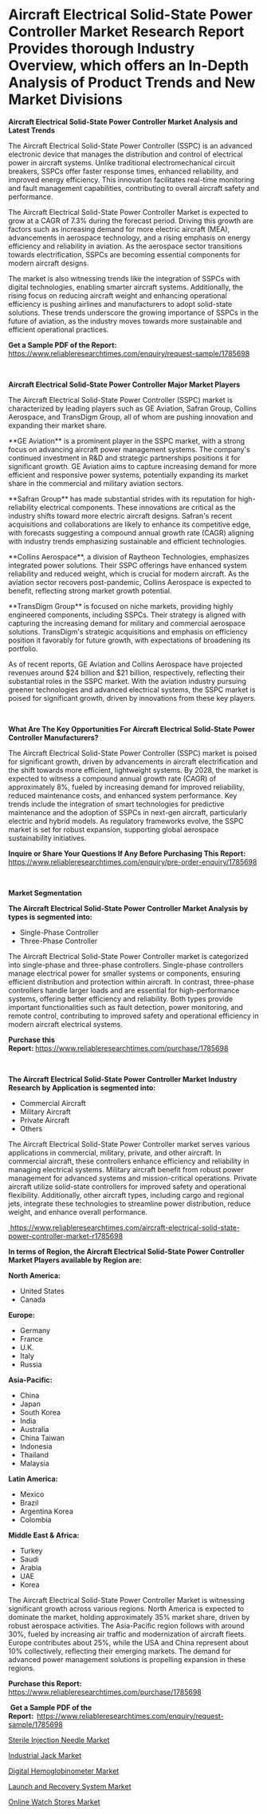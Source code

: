 <p><h1>Aircraft Electrical Solid-State Power Controller Market Research Report Provides thorough Industry Overview, which offers an In-Depth Analysis of Product Trends and New Market Divisions</h1></p><p><strong>Aircraft Electrical Solid-State Power Controller Market Analysis and Latest Trends</strong></p>
<p><p>The Aircraft Electrical Solid-State Power Controller (SSPC) is an advanced electronic device that manages the distribution and control of electrical power in aircraft systems. Unlike traditional electromechanical circuit breakers, SSPCs offer faster response times, enhanced reliability, and improved energy efficiency. This innovation facilitates real-time monitoring and fault management capabilities, contributing to overall aircraft safety and performance.</p><p>The Aircraft Electrical Solid-State Power Controller Market is expected to grow at a CAGR of 7.3% during the forecast period. Driving this growth are factors such as increasing demand for more electric aircraft (MEA), advancements in aerospace technology, and a rising emphasis on energy efficiency and reliability in aviation. As the aerospace sector transitions towards electrification, SSPCs are becoming essential components for modern aircraft designs. </p><p>The market is also witnessing trends like the integration of SSPCs with digital technologies, enabling smarter aircraft systems. Additionally, the rising focus on reducing aircraft weight and enhancing operational efficiency is pushing airlines and manufacturers to adopt solid-state solutions. These trends underscore the growing importance of SSPCs in the future of aviation, as the industry moves towards more sustainable and efficient operational practices.</p></p>
<p><strong>Get a Sample PDF of the Report:&nbsp;</strong> <a href="https://www.reliableresearchtimes.com/enquiry/request-sample/1785698?utm_campaign=1425&utm_medium=2&utm_source=Github&utm_content=ia&utm_term=09102024&utm_id=aircraft-electrical-solid-state-power-controller">https://www.reliableresearchtimes.com/enquiry/request-sample/1785698</a></p>
<p>&nbsp;</p>
<p><strong>Aircraft Electrical Solid-State Power Controller Major Market Players</strong></p>
<p><p>The Aircraft Electrical Solid-State Power Controller (SSPC) market is characterized by leading players such as GE Aviation, Safran Group, Collins Aerospace, and TransDigm Group, all of whom are pushing innovation and expanding their market share.</p><p>**GE Aviation** is a prominent player in the SSPC market, with a strong focus on advancing aircraft power management systems. The company's continued investment in R&D and strategic partnerships positions it for significant growth. GE Aviation aims to capture increasing demand for more efficient and responsive power systems, potentially expanding its market share in the commercial and military aviation sectors.</p><p>**Safran Group** has made substantial strides with its reputation for high-reliability electrical components. These innovations are critical as the industry shifts toward more electric aircraft designs. Safran's recent acquisitions and collaborations are likely to enhance its competitive edge, with forecasts suggesting a compound annual growth rate (CAGR) aligning with industry trends emphasizing sustainable and efficient technologies.</p><p>**Collins Aerospace**, a division of Raytheon Technologies, emphasizes integrated power solutions. Their SSPC offerings have enhanced system reliability and reduced weight, which is crucial for modern aircraft. As the aviation sector recovers post-pandemic, Collins Aerospace is expected to benefit, reflecting strong market growth potential.</p><p>**TransDigm Group** is focused on niche markets, providing highly engineered components, including SSPCs. Their strategy is aligned with capturing the increasing demand for military and commercial aerospace solutions. TransDigm's strategic acquisitions and emphasis on efficiency position it favorably for future growth, with expectations of broadening its portfolio.</p><p>As of recent reports, GE Aviation and Collins Aerospace have projected revenues around $24 billion and $21 billion, respectively, reflecting their substantial roles in the SSPC market. With the aviation industry pursuing greener technologies and advanced electrical systems, the SSPC market is poised for significant growth, driven by innovations from these key players.</p></p>
<p>&nbsp;</p>
<p><strong>What Are The Key Opportunities For Aircraft Electrical Solid-State Power Controller Manufacturers?</strong></p>
<p><p>The Aircraft Electrical Solid-State Power Controller (SSPC) market is poised for significant growth, driven by advancements in aircraft electrification and the shift towards more efficient, lightweight systems. By 2028, the market is expected to witness a compound annual growth rate (CAGR) of approximately 8%, fueled by increasing demand for improved reliability, reduced maintenance costs, and enhanced system performance. Key trends include the integration of smart technologies for predictive maintenance and the adoption of SSPCs in next-gen aircraft, particularly electric and hybrid models. As regulatory frameworks evolve, the SSPC market is set for robust expansion, supporting global aerospace sustainability initiatives.</p></p>
<p><strong>Inquire or Share Your Questions If Any Before Purchasing This Report:</strong> <a href="https://www.reliableresearchtimes.com/enquiry/pre-order-enquiry/1785698?utm_campaign=1425&utm_medium=2&utm_source=Github&utm_content=ia&utm_term=09102024&utm_id=aircraft-electrical-solid-state-power-controller">https://www.reliableresearchtimes.com/enquiry/pre-order-enquiry/1785698</a></p>
<p>&nbsp;</p>
<p><strong>Market Segmentation</strong></p>
<p><strong>The Aircraft Electrical Solid-State Power Controller Market Analysis by types is segmented into:</strong></p>
<p><ul><li>Single-Phase Controller</li><li>Three-Phase Controller</li></ul></p>
<p><p>The Aircraft Electrical Solid-State Power Controller market is categorized into single-phase and three-phase controllers. Single-phase controllers manage electrical power for smaller systems or components, ensuring efficient distribution and protection within aircraft. In contrast, three-phase controllers handle larger loads and are essential for high-performance systems, offering better efficiency and reliability. Both types provide important functionalities such as fault detection, power monitoring, and remote control, contributing to improved safety and operational efficiency in modern aircraft electrical systems.</p></p>
<p><strong>Purchase this Report:&nbsp;</strong><a href="https://www.reliableresearchtimes.com/purchase/1785698?utm_campaign=1425&utm_medium=2&utm_source=Github&utm_content=ia&utm_term=09102024&utm_id=aircraft-electrical-solid-state-power-controller">https://www.reliableresearchtimes.com/purchase/1785698</a></p>
<p>&nbsp;</p>
<p><strong>The Aircraft Electrical Solid-State Power Controller Market Industry Research by Application is segmented into:</strong></p>
<p><ul><li>Commercial Aircraft</li><li>Military Aircraft</li><li>Private Aircraft</li><li>Others</li></ul></p>
<p><p>The Aircraft Electrical Solid-State Power Controller market serves various applications in commercial, military, private, and other aircraft. In commercial aircraft, these controllers enhance efficiency and reliability in managing electrical systems. Military aircraft benefit from robust power management for advanced systems and mission-critical operations. Private aircraft utilize solid-state controllers for improved safety and operational flexibility. Additionally, other aircraft types, including cargo and regional jets, integrate these technologies to streamline power distribution, reduce weight, and enhance overall performance.</p></p>
<p><a href="https://www.reliableresearchtimes.com/aircraft-electrical-solid-state-power-controller-market-r1785698?utm_campaign=1425&utm_medium=2&utm_source=Github&utm_content=ia&utm_term=09102024&utm_id=aircraft-electrical-solid-state-power-controller">&nbsp;https://www.reliableresearchtimes.com/aircraft-electrical-solid-state-power-controller-market-r1785698</a></p>
<p><strong>In terms of Region, the Aircraft Electrical Solid-State Power Controller Market Players available by Region are:</strong></p>
<p>
    <p> <strong> North America: </strong>
        <ul>
            <li>United States</li>
            <li>Canada</li>
        </ul>
        </p> 
    <p> <strong> Europe: </strong>
        <ul>
            <li>Germany</li>
            <li>France</li>
            <li>U.K.</li>
            <li>Italy</li>
            <li>Russia</li>
        </ul>
        </p> 
    <p> <strong> Asia-Pacific: </strong>
        <ul>
            <li>China</li>
            <li>Japan</li>
            <li>South Korea</li>
            <li>India</li>
            <li>Australia</li>
            <li>China Taiwan</li>
            <li>Indonesia</li>
            <li>Thailand</li>
            <li>Malaysia</li>
        </ul>
        </p> 
    <p> <strong> Latin America: </strong>
        <ul>
            <li>Mexico</li>
            <li>Brazil</li>
            <li>Argentina Korea</li>
            <li>Colombia</li>
        </ul>
        </p> 
    <p> <strong> Middle East & Africa: </strong>
        <ul>
            <li>Turkey</li>
            <li>Saudi</li>
            <li>Arabia</li>
            <li>UAE</li>
            <li>Korea</li>
        </ul>
    </p>
    </p>
<p><p>The Aircraft Electrical Solid-State Power Controller Market is witnessing significant growth across various regions. North America is expected to dominate the market, holding approximately 35% market share, driven by robust aerospace activities. The Asia-Pacific region follows with around 30%, fueled by increasing air traffic and modernization of aircraft fleets. Europe contributes about 25%, while the USA and China represent about 10% collectively, reflecting their emerging markets. The demand for advanced power management solutions is propelling expansion in these regions.</p></p>
<p><strong>Purchase this Report: </strong><a href="https://www.reliableresearchtimes.com/purchase/1785698?utm_campaign=1425&utm_medium=2&utm_source=Github&utm_content=ia&utm_term=09102024&utm_id=aircraft-electrical-solid-state-power-controller">https://www.reliableresearchtimes.com/purchase/1785698</a></p>
<p>&nbsp;<strong>Get a Sample PDF of the Report:&nbsp;&nbsp;</strong><a href="https://www.reliableresearchtimes.com/enquiry/request-sample/1785698?utm_campaign=1425&utm_medium=2&utm_source=Github&utm_content=ia&utm_term=09102024&utm_id=aircraft-electrical-solid-state-power-controller">https://www.reliableresearchtimes.com/enquiry/request-sample/1785698</a></p>
<p><strong></strong></p>
<p><p><a href="https://www.linkedin.com/pulse/sterile-injection-needle-market-research-report-forecast-growth-sajef?utm_campaign=1425&utm_medium=2&utm_source=Github&utm_content=ia&utm_term=09102024&utm_id=aircraft-electrical-solid-state-power-controller">Sterile Injection Needle Market</a></p><p><a href="https://www.linkedin.com/pulse/industrial-jack-market-size-share-analysis-growth-trends-forecast-h5gqe?utm_campaign=1425&utm_medium=2&utm_source=Github&utm_content=ia&utm_term=09102024&utm_id=aircraft-electrical-solid-state-power-controller">Industrial Jack Market</a></p><p><a href="https://www.linkedin.com/pulse/digital-hemoglobinometer-market-analysis-product-segmentation-dgxkf?utm_campaign=1425&utm_medium=2&utm_source=Github&utm_content=ia&utm_term=09102024&utm_id=aircraft-electrical-solid-state-power-controller">Digital Hemoglobinometer Market</a></p><p><a href="https://www.linkedin.com/pulse/launch-recovery-system-market-outlook-complete-industry-analysis-uotvf?utm_campaign=1425&utm_medium=2&utm_source=Github&utm_content=ia&utm_term=09102024&utm_id=aircraft-electrical-solid-state-power-controller">Launch and Recovery System Market</a></p><p><a href="https://www.linkedin.com/pulse/online-watch-stores-market-global-regional-analysis-focus-yxage?utm_campaign=1425&utm_medium=2&utm_source=Github&utm_content=ia&utm_term=09102024&utm_id=aircraft-electrical-solid-state-power-controller">Online Watch Stores Market</a></p></p>